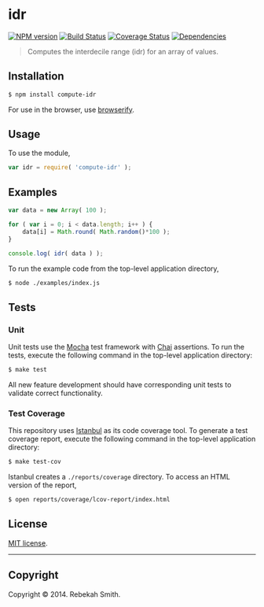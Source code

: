idr
===
[![NPM version][npm-image]][npm-url] [![Build Status][travis-image]][travis-url] [![Coverage Status][coveralls-image]][coveralls-url] [![Dependencies][dependencies-image]][dependencies-url]

> Computes the interdecile range (idr) for an array of values.


## Installation

``` bash
$ npm install compute-idr
```

For use in the browser, use [browserify](https://github.com/substack/node-browserify).


## Usage

To use the module,

``` javascript
var idr = require( 'compute-idr' );
```


## Examples

``` javascript
var data = new Array( 100 );

for ( var i = 0; i < data.length; i++ ) {
    data[i] = Math.round( Math.random()*100 );
}

console.log( idr( data ) );
```

To run the example code from the top-level application directory,

``` bash
$ node ./examples/index.js
```


## Tests

### Unit

Unit tests use the [Mocha](http://visionmedia.github.io/mocha) test framework with [Chai](http://chaijs.com) assertions. To run the tests, execute the following command in the top-level application directory:

``` bash
$ make test
```

All new feature development should have corresponding unit tests to validate correct functionality.


### Test Coverage

This repository uses [Istanbul](https://github.com/gotwarlost/istanbul) as its code coverage tool. To generate a test coverage report, execute the following command in the top-level application directory:

``` bash
$ make test-cov
```

Istanbul creates a `./reports/coverage` directory. To access an HTML version of the report,

``` bash
$ open reports/coverage/lcov-report/index.html
```


## License

[MIT license](http://opensource.org/licenses/MIT). 


---
## Copyright

Copyright &copy; 2014. Rebekah Smith.


[npm-image]: http://img.shields.io/npm/v/compute-idr.svg
[npm-url]: https://npmjs.org/package/compute-idr

[travis-image]: http://img.shields.io/travis/compute-io/idr/master.svg
[travis-url]: https://travis-ci.org/compute-io/idr

[coveralls-image]: https://img.shields.io/coveralls/compute-io/idr/master.svg
[coveralls-url]: https://coveralls.io/r/compute-io/idr?branch=master

[dependencies-image]: http://img.shields.io/david/compute-io/idr.svg
[dependencies-url]: https://david-dm.org/compute-io/idr

[dev-dependencies-image]: http://img.shields.io/david/dev/compute-io/idr.svg
[dev-dependencies-url]: https://david-dm.org/dev/compute-io/idr

[github-issues-image]: http://img.shields.io/github/issues/compute-io/idr.svg
[github-issues-url]: https://github.com/compute-io/idr/issues
